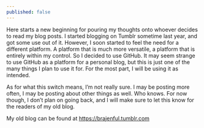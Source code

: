 ```yaml
---
published: false
---
```

Here starts a new beginning for pouring my thoughts onto whoever decides to read my blog posts. I started blogging on Tumblr sometime last year, and got some use out of it. However, I soon started to feel the need for a different platform. A platform that is much more versatile, a platform that is entirely within my control. So I decided to use GitHub. It may seem strange to use GitHub as a platform for a personal blog, but this is just one of the many things I plan to use it for. For the most part, I will be using it as intended.

As for what this switch means, I’m not really sure. I may be posting more often, I may be posting about other things as well. Who knows. For now though, I don’t plan on going back, and I will make sure to let this know for the readers of my old blog.

My old blog can be found at https://brajenful.tumblr.com